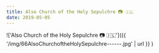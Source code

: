 ```yaml
---
title: Also Church of the Holy Sepulchre 📷 🇮🇱
date: 2019-05-05
---
```


!['Also Church of the Holy Sepulchre 📷 🇮🇱']({{ '/img/66AlsoChurchoftheHolySepulchre------.jpg' | url }} )
<br>
